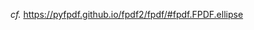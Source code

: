 _cf._ https://pyfpdf.github.io/fpdf2/fpdf/#fpdf.FPDF.ellipse

<script>
// Migrating Markdown doc to docstrings - cf. https://github.com/PyFPDF/fpdf2/issues/31
window.location = 'https://pyfpdf.github.io/fpdf2/fpdf/#fpdf.FPDF.ellipse'
</script>
